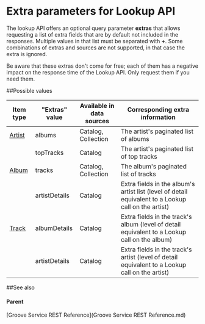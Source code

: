 # Extra parameters for Lookup API 


The lookup API offers an optional query parameter **extras** that allows requesting a list of extra fields that are by default not included in the responses. Multiple values in that list must be separated with **+**. Some combinations of extras and sources are not supported, in that case the extra is ignored.

Be aware that these extras don't come for free; each of them has a negative impact on the response time of the Lookup API. Only request them if you need them.

##Possible values


| **Item type** | **"Extras" value** | **Available in data sources** | **Corresponding extra information**                                                                 |
|---------------|--------------------|-------------------------------|-----------------------------------------------------------------------------------------------------|
| [Artist](JSON_Artist.md)      | albums             | Catalog, Collection           | The artist's paginated list of albums                                                               |
|               | topTracks          | Catalog                       | The artist's paginated list of top tracks                                                           |
| [Album](JSON_Album.md)         | tracks             | Catalog, Collection           | The album's paginated list of tracks                                                                |
|               | artistDetails      | Catalog                       | Extra fields in the album's artist list (level of detail equivalent to a Lookup call on the artist) |
| [Track](JSON_Track.md)         | albumDetails       | Catalog                       | Extra fields in the track's album (level of detail equivalent to a Lookup call on the album)        |
|               | artistDetails      | Catalog                       | Extra fields in the track's artist (level of detail equivalent to a Lookup call on the artist)      |

##See also

#### Parent 

[Groove Service REST Reference](Groove Service REST Reference.md)
